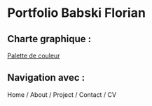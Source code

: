 # Portfolio Babski Florian
## Charte graphique :

[Palette de couleur](assets/readme/palette.jpg)

## Navigation avec :
Home / About / Project / Contact / CV

